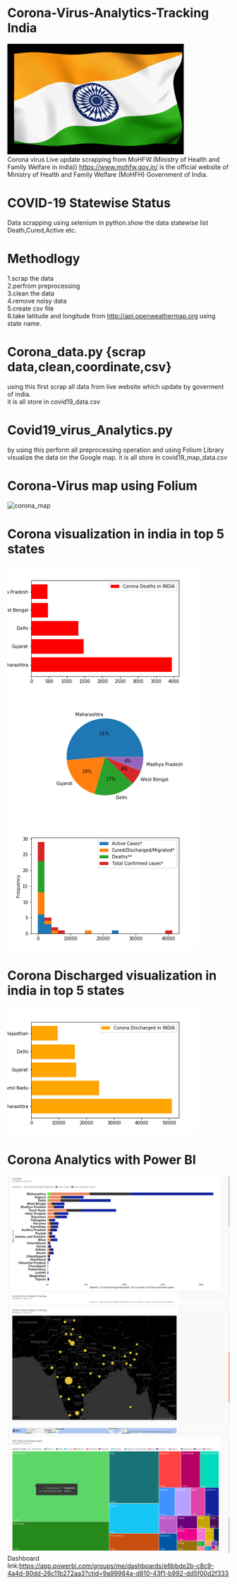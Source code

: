 # Corona-Virus-Analytics-Tracking India
![corona gip](ind.gif)
</br>
Corona virus Live update scrapping from MoHFW.(Ministry of Health and Family Welfare in india))
https://www.mohfw.gov.in/ is the official website of Ministry of Health and Family Welfare (MoHFH) Government of India.
# COVID-19 Statewise Status
Data scrapping using selenium in python.show the data statewise list Death,Cured,Active etc.
# Methodlogy
1.scrap the data </br>
2.perfrom preprocessing </br>
3.clean the data <br>
4.remove noisy data <br>
5.create csv file <br>
6.take latitude and longitude from http://api.openweathermap.org using state name.
# Corona_data.py {scrap data,clean,coordinate,csv}
using this first scrap all data from live website which update by goverment of india.</br>
it is all store in covid19_data.csv
# Covid19_virus_Analytics.py 
by using this perform all preprocessing operation and using Folium Library visualize the data on the Google map.
it is all store in covid19_map_data.csv
# Corona-Virus map using Folium 
![corona_map](https://user-images.githubusercontent.com/51817568/84761826-a217db00-afe7-11ea-81fa-adbe854fe226.png)
# Corona visualization in india in top 5 states
![Corona Deaths](Death.png)
![Corona Deaths](Death2.png)
![Corona Deaths](foo2.png)
# Corona Discharged visualization in india in top 5 states
![Corona Deaths](Recover.png)
# Corona Analytics with Power BI
![Corona Deaths](bi1.png)
![Corona Deaths](bi2.png)
![Corona Deaths](bi3.png)
Dashboard link:https://app.powerbi.com/groups/me/dashboards/e6bbde2b-c8c9-4a4d-90dd-26c11b272aa3?ctid=9a99984a-d810-43f1-b992-dd5f00d2f333

